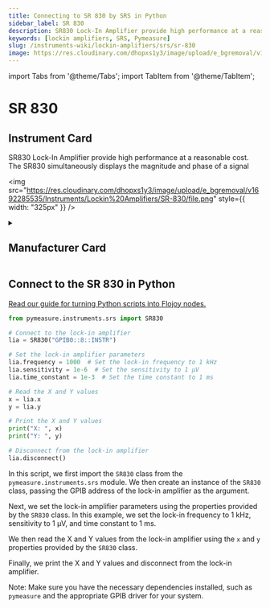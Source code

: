 ```yaml
---
title: Connecting to SR 830 by SRS in Python
sidebar_label: SR 830
description: SR830 Lock-In Amplifier provide high performance at a reasonable cost. The SR830 simultaneously displays the magnitude and phase of a signal
keywords: [lockin amplifiers, SRS, Pymeasure]
slug: /instruments-wiki/lockin-amplifiers/srs/sr-830
image: https://res.cloudinary.com/dhopxs1y3/image/upload/e_bgremoval/v1692285535/Instruments/Lockin%20Amplifiers/SR-830/file.png
---
```


import Tabs from '@theme/Tabs';
import TabItem from '@theme/TabItem';

# SR 830

## Instrument Card

<div className="flex">

<div>

SR830 Lock-In Amplifier provide high performance at a reasonable cost. The SR830 simultaneously displays the magnitude and phase of a signal

</div>

<img src="https://res.cloudinary.com/dhopxs1y3/image/upload/e_bgremoval/v1692285535/Instruments/Lockin%20Amplifiers/SR-830/file.png" style={{ width: "325px" }} />

</div>

<details>
<summary><h2>Manufacturer Card</h2></summary>

<img src="https://res.cloudinary.com/dhopxs1y3/image/upload/e_bgremoval/v1692126012/Instruments/Vendor%20Logos/Stanford_Research.png" style={{ width: "100%", height: "150px",objectFit: "cover" }} />

Stanford Research Systems is a maker of general test and measurement instruments. The company was founded in 1980, is privately held, and is not affiliated with Stanford University. Stanford Research Systems manufactures all of their products at their Sunnyvale, California facility. <a href="https://www.thinksrs.com/index.html">Website</a>.

<ul>
  <li>Headquarters: Sunnyvale, California</li>
  <li>Yearly Revenue (millions, USD): 24.9</li>
</ul>
</details>

## Connect to the SR 830 in Python

[Read our guide for turning Python scripts into Flojoy nodes.](https://docs.flojoy.ai/custom-nodes/creating-custom-node/)


<Tabs>
<TabItem value="Pymeasure" label="Pymeasure">


```python
from pymeasure.instruments.srs import SR830

# Connect to the lock-in amplifier
lia = SR830("GPIB0::8::INSTR")

# Set the lock-in amplifier parameters
lia.frequency = 1000  # Set the lock-in frequency to 1 kHz
lia.sensitivity = 1e-6  # Set the sensitivity to 1 µV
lia.time_constant = 1e-3  # Set the time constant to 1 ms

# Read the X and Y values
x = lia.x
y = lia.y

# Print the X and Y values
print("X: ", x)
print("Y: ", y)

# Disconnect from the lock-in amplifier
lia.disconnect()
```

In this script, we first import the `SR830` class from the `pymeasure.instruments.srs` module. We then create an instance of the `SR830` class, passing the GPIB address of the lock-in amplifier as the argument.

Next, we set the lock-in amplifier parameters using the properties provided by the `SR830` class. In this example, we set the lock-in frequency to 1 kHz, sensitivity to 1 µV, and time constant to 1 ms.

We then read the X and Y values from the lock-in amplifier using the `x` and `y` properties provided by the `SR830` class.

Finally, we print the X and Y values and disconnect from the lock-in amplifier.

Note: Make sure you have the necessary dependencies installed, such as `pymeasure` and the appropriate GPIB driver for your system.

</TabItem>
</Tabs>